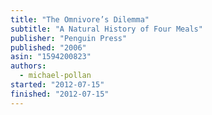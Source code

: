 ```yaml
---
title: "The Omnivore’s Dilemma"
subtitle: "A Natural History of Four Meals"
publisher: "Penguin Press"
published: "2006"
asin: "1594200823"
authors:
  - michael-pollan
started: "2012-07-15"
finished: "2012-07-15"
---
```

